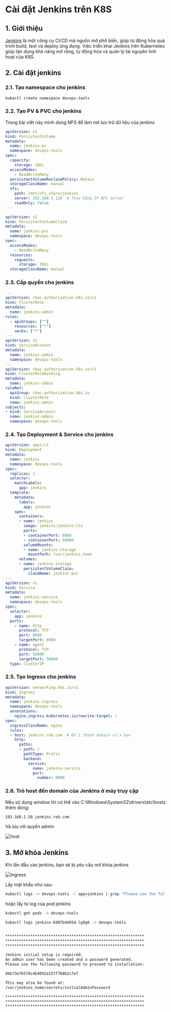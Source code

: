 # Cài đặt Jenkins trên K8S

## 1. Giới thiệu

[Jenkins](https://www.jenkins.io/doc/book/getting-started/) là một công cụ CI/CD mã nguồn mở phổ biến, giúp tự động hóa quá trình build, test và deploy ứng dụng. Việc triển khai Jenkins trên Kubernetes giúp tận dụng khả năng mở rộng, tự động hóa và quản lý tài nguyên linh hoạt của K8S.

## 2. Cài đặt jenkins

### 2.1. Tạo namespace cho jenkins

```bash 
kubectl create namespace devops-tools
```

### 2.2. Tạo PV & PVC cho jenkins
Trong bài viết này mình dùng NFS để làm nơi lưu trữ dữ liệu của jenkins


```yaml title="volume.yaml"  linenums="1"
apiVersion: v1
kind: PersistentVolume
metadata:
  name: jenkins-pv
  namespace: devops-tools
spec:
  capacity:
    storage: 20Gi
  accessModes:
    - ReadWriteMany
  persistentVolumeReclaimPolicy: Retain
  storageClassName: manual
  nfs:
    path: /mnt/nfs_share/jenkins
    server: 192.168.1.110  # Thay bằng IP NFS Server
    readOnly: false
---

apiVersion: v1
kind: PersistentVolumeClaim
metadata:
  name: jenkins-pvc
  namespace: devops-tools
spec:
  accessModes:
    - ReadWriteMany
  resources:
    requests:
      storage: 20Gi
  storageClassName: manual

```


### 2.3. Cấp quyền cho jenkins


```yaml title="jenkins-01-serviceAccount.yaml"  linenums="1"
---
apiVersion: rbac.authorization.k8s.io/v1
kind: ClusterRole
metadata:
  name: jenkins-admin
rules:
  - apiGroups: [""]
    resources: ["*"]
    verbs: ["*"]
---
apiVersion: v1
kind: ServiceAccount
metadata:
  name: jenkins-admin
  namespace: devops-tools
---
apiVersion: rbac.authorization.k8s.io/v1
kind: ClusterRoleBinding
metadata:
  name: jenkins-admin
roleRef:
  apiGroup: rbac.authorization.k8s.io
  kind: ClusterRole
  name: jenkins-admin
subjects:
- kind: ServiceAccount
  name: jenkins-admin
  namespace: devops-tools

```



### 2.4. Tạo Deployment & Service cho jenkins


```yaml title="deployment.yaml"  linenums="1"
apiVersion: apps/v1
kind: Deployment
metadata:
  name: jenkins
  namespace: devops-tools
spec:
  replicas: 1
  selector:
    matchLabels:
      app: jenkins
  template:
    metadata:
      labels:
        app: jenkins
    spec:
      containers:
      - name: jenkins
        image: jenkins/jenkins:lts
        ports:
        - containerPort: 8080
        - containerPort: 50000
        volumeMounts:
        - name: jenkins-storage
          mountPath: /var/jenkins_home
      volumes:
      - name: jenkins-storage
        persistentVolumeClaim:
          claimName: jenkins-pvc
---
apiVersion: v1
kind: Service
metadata:
  name: jenkins-service
  namespace: devops-tools
spec:
  selector:
    app: jenkins
  ports:
    - name: http
      protocol: TCP
      port: 8080
      targetPort: 8080
    - name: agent
      protocol: TCP
      port: 50000
      targetPort: 50000
  type: ClusterIP

```

### 2.5. Tạo Ingress cho jenkins


```yaml title="ingress.yaml"  linenums="1"
apiVersion: networking.k8s.io/v1
kind: Ingress
metadata:
  name: jenkins-ingress
  namespace: devops-tools
  annotations:
    nginx.ingress.kubernetes.io/rewrite-target: /
spec:
  ingressClassName: nginx
  rules:
  - host: jenkins.reb.com  # Đổi thành domain của bạn
    http:
      paths:
      - path: /
        pathType: Prefix
        backend:
          service:
            name: jenkins-service
            port:
              number: 8080
```

### 2.6. Trỏ host đến domain của Jenkins ở máy truy cập

Nếu sử dụng window thì có thể vào C:\Windows\System32\drivers\etc\hosts thêm dòng:

```bash 
192.168.1.50 jenkins.reb.com
```

Và lưu với quyền admin

![host](images/host.png)


## 3. Mở khóa Jenkins
Khi lần đầu vào jenkins, bạn sẽ bị yêu cầu mở khóa jenkins

![Ingress](images/jenkins01.jpg)


Lấy mật khẩu như sau:

```bash 
kubectl logs -n devops-tools -l app=jenkins | grep "Please use the following password"

```

hoặc lấy từ log của pod jenkins

```bash 
kubectl get pods -n devops-tools
```

```bash 
kubectl logs jenkins-8497b4465d-lg9g6 -n devops-tools


*************************************************************
*************************************************************
*************************************************************

Jenkins initial setup is required.
An admin user has been created and a password generated.
Please use the following password to proceed to installation:

94b73ef6578c4b4692a157f768b2cfef

This may also be found at:
/var/jenkins_home/secrets/initialAdminPassword

*************************************************************
*************************************************************
*************************************************************
```
